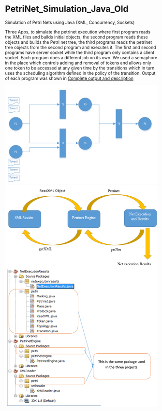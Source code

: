 # PetriNet_Simulation_Java_Old
Simulation of Petri Nets using Java (XML, Concurrency, Sockets)

Three Apps, to simulate the petrinet execution where first program reads the XML files and builds initial objects, the second program reads these objects and builds the Petri net tree, the third programs reads the petrinet tree objects from the second program and executes it.
The first and second programs have server socket while the third program only contains a client socket. Each program does a different job on its own.
We used a semaphore in the place which controls adding and removal of tokens and allows only one token to be accessed at any given time by the transitions which in turn uses the scheduling algorithm defined in the policy of the transition.
 Output of each program was shown in [Complete output and description]()

 ![image](/images/1.png)
![image](/images/2.png)
![image](/images/3.png)


